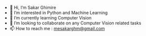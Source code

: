 - 👋 Hi, I’m Sakar Ghimire
- 👀 I’m interested in Python and Machine Learning
- 🌱 I’m currently learning Computer Vision
- 💞️ I’m looking to collaborate on any Computer Vision related tasks
- 📫 How to reach me : mesakarghm@gmail.com

<!---
mesakarghm/mesakarghm is a ✨ special ✨ repository because its `README.md` (this file) appears on your GitHub profile.
You can click the Preview link to take a look at your changes.
--->
